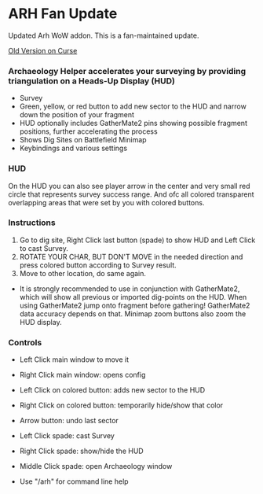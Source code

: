 # ARH Fan Update

Updated Arh WoW addon. This is a fan-maintained update.

[Old Version on Curse](https://www.curseforge.com/wow/addons/arh)

### Archaeology Helper accelerates your surveying by providing triangulation on a Heads-Up Display (HUD)
- Survey 
- Green, yellow, or red button to add new sector to the HUD and narrow down the position of your fragment
- HUD optionally includes GatherMate2 pins showing possible fragment positions, further accelerating the process
- Shows Dig Sites on Battlefield Minimap
- Keybindings and various settings

### HUD
On the HUD you can also see player arrow in the center and very small red circle that represents survey success range. And ofc all colored transparent overlapping areas that were set by you with colored buttons.

### Instructions
1. Go to dig site, Right Click last button (spade) to show HUD and Left Click to cast Survey. 
2. ROTATE YOUR CHAR, BUT DON'T MOVE in the needed direction and press colored button according to Survey result. 
3. Move to other location, do same again.
- It is strongly recommended to use in conjunction with GatherMate2, which will show all previous or imported dig-points on the HUD. When using GatherMate2 jump onto fragment before gathering! GatherMate2 data accuracy depends on that. Minimap zoom buttons also zoom the HUD display.

### Controls
- Left Click main window to move it
- Right Click main window: opens config

- Left Click on colored button: adds new sector to the HUD
- Right Click on colored button: temporarily hide/show that color

- Arrow button: undo last sector

- Left Click spade: cast Survey
- Right Click spade: show/hide the HUD
- Middle Click spade: open Archaeology window

- Use "/arh" for command line help

